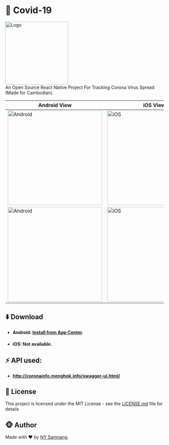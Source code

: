 # 👿 Covid-19

<img src="https://imgshare.io/images/2020/03/31/Codid19-Logo.png" alt="Logo" width="200" height="200" /><br />
An Open Source React Native Project For Tracking Corona Virus Spread (Made for Cambodian).

| Android View                                                                                      | iOS View                                                                                      |
| ------------------------------------------------------------------------------------------------- | --------------------------------------------------------------------------------------------- |
| <img src="https://imgshare.io/images/2020/03/31/COVID19-AOS-1.0.png" alt="Android" width="300"/>  | <img src="https://imgshare.io/images/2020/03/31/COVID19-IOS-1.0.png" alt="iOS" width="300"/>  |
| <img src="https://imgshare.io/images/2020/04/01/COVID19-AOS1-1.0.png" alt="Android" width="300"/> | <img src="https://imgshare.io/images/2020/04/01/COVID19-IOS1-1.0.png" alt="iOS" width="300"/> |

## ⬇️ Download

- #### Android: [Install from App Center](https://install.appcenter.ms/users/nysamnang/apps/covid-19/distribution_groups/public 'Microsoft App Center').
- #### iOS: Not available.

## ⚡️ API used:

- #### http://coronainfo.menghok.info/swagger-ui.html/

## 🔑 License

This project is licensed under the MIT License - see the [LICENSE.md](https://github.com/nysamnang/Covid-19/blob/master/LICENSE) file for details

## 🐵 Author

Made with ❤️ by [NY Samnang](https://github.com/nysamnang).
